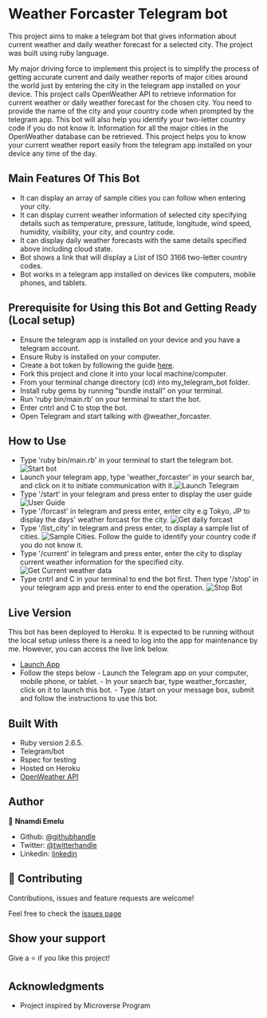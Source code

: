 # Weather Forcaster Telegram bot
This project aims to make a telegram bot that gives information about current weather and daily weather forecast for a selected city. The project was built using ruby language.

My major driving force to implement this project is to simplify the process of getting accurate current and daily weather reports of major cities around the world just by entering the city in the telegram app installed on your device.
This project calls OpenWeather API to retrieve information for current weather or daily weather forecast for the chosen city. You need to provide the name of the city and your country code when prompted by the telegram app. This bot will also help you identify your two-letter country code if you do not know it. Information for all the major cities in the OpenWeather database can be retrieved. This project helps you to know your current weather report easily from the telegram app installed on your device any time of the day.

## Main Features Of This Bot
- It can display an array of sample cities you can follow when entering your city.
- It can display current weather information of selected city specifying details such as temperature, pressure, latitude, longitude, wind speed, humidity, visibility, your city, and country code.
- It can display daily weather forecasts with the same details specified above including cloud state.
- Bot shows a link that will display a List of ISO 3166 two-letter country codes.
- Bot works in a telegram app installed on devices like computers, mobile phones, and tablets.

## Prerequisite for Using this Bot and Getting Ready (Local setup)
- Ensure the telegram app is installed on your device and you have a telegram account.
- Ensure Ruby is installed on your computer.
- Create a bot token by following the guide [here](https://core.telegram.org/bots#6-botfather). 
- Fork this project and clone it into your local machine/computer.
- From your terminal change directory (cd) into my_telegram_bot folder.
- Install ruby gems by running "bundle install" on your terminal.
- Run 'ruby bin/main.rb' on your terminal to start the bot.
- Enter cntrl and C to stop the bot.
- Open Telegram and start talking with @weather_forcaster.

## How to Use
- Type 'ruby bin/main.rb' in your terminal to start the telegram bot.![Start bot](image/bot_pic_one.png)
- Launch your telegram app, type 'weather_forcaster' in your search bar, and click on it to initiate communication with it.![Launch Telegram](image/bot_pic_two.png)
- Type '/start' in your telegram and press enter to display the user guide![User Guide](image/bot_ptc_three.png)
- Type '/forcast' in telegram and press enter, enter city e.g Tokyo, JP to display the days' weather forcast for the city. ![Get daily forcast](image/bot_pic_four.png)
- Type '/list_city' in telegram and press enter, to display a sample list of cities. ![Sample Cities](image/bot_pic_five.png). Follow the guide to identify your country code if you do not know it.
- Type '/current' in telegram and press enter, enter the city to display current weather information for the specified city. ![Get Current weather data](image/bot_pic_six.png)
- Type cntrl and C in your terminal to end the bot first. Then type '/stop' in your telegram app and press enter to end the operation. ![Stop Bot](image/bot_pic_seven.png)

## Live Version
This bot has been deployed to Heroku. It is expected to be running without the local setup unless there is a need to log into the app for maintenance by me.
However, you can access the live link below.
- [Launch App](https://stark-reaches-70789.herokuapp.com/)
- Follow the steps below
      - Launch the Telegram app on your computer, mobile phone, or tablet.
      - In your search bar, type weather_forcaster, click on it to launch this bot.
      - Type /start on your message box, submit and follow the instructions to use this bot.

## Built With
- Ruby version 2.6.5.
- Telegram/bot
- Rspec for testing
- Hosted on Heroku
- [OpenWeather API](https://openweathermap.org/api)

## Author

👤 **Nnamdi Emelu**
- Github: [@githubhandle](https://github.com/zubenna)
- Twitter: [@twitterhandle](https://twitter.com/zubenna)
- Linkedin: [linkedin](https://linkedin.com/in/nnamdi-emelu-08b14340/)

## 🤝 Contributing
Contributions, issues and feature requests are welcome!

Feel free to check the [issues page](https://github.com/Zubenna/my_telegram_bot/issues)

## Show your support
Give a ⭐️ if you like this project!

## Acknowledgments
- Project inspired by Microverse Program

